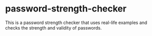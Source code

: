 # password-strength-checker
This is a password strength checker that uses real-life examples and checks the strength and validity of passwords. 

